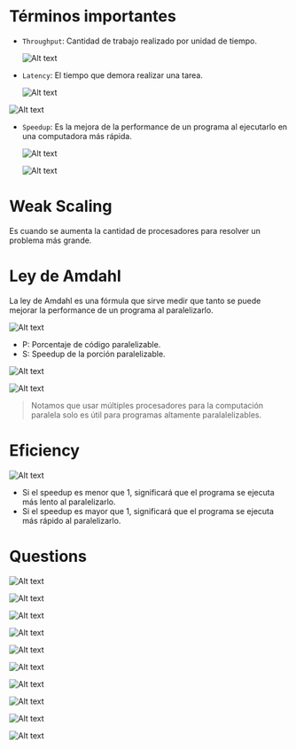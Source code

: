 # Términos importantes

- `Throughput`: Cantidad de trabajo realizado por unidad de tiempo.

    ![Alt text](./Images/image-35.png)

- `Latency`: El tiempo que demora realizar una tarea.

    ![Alt text](./Images/image-36.png)

![Alt text](./Images/image-37.png)

- `Speedup`: Es la mejora de la performance de un programa al ejecutarlo en una computadora más rápida.

    ![Alt text](./Images/image-38.png)

    ![Alt text](./Images/image-39.png)

# Weak Scaling

Es cuando se aumenta la cantidad de procesadores para resolver un problema más grande.

# Ley de Amdahl

La ley de Amdahl es una fórmula que sirve medir que tanto se puede mejorar la performance de un programa al paralelizarlo.

![Alt text](./Images/image-40.png)

- P: Porcentaje de código paralelizable.
- S: Speedup de la porción paralelizable.

![Alt text](./Images/image-41.png)

![Alt text](./Images/image-42.png)

> Notamos que usar múltiples procesadores para la computación paralela solo es útil para programas altamente paralalelizables.

# Eficiency

![Alt text](./Images/image-43.png)

- Si el speedup es menor que 1, significará que el programa se ejecuta más lento al paralelizarlo.
- Si el speedup es mayor que 1, significará que el programa se ejecuta más rápido al paralelizarlo.


# Questions

![Alt text](./Images/image-44.png)

![Alt text](./Images/image-45.png)

![Alt text](./Images/image-46.png)

![Alt text](./Images/image-47.png)

![Alt text](./Images/image-48.png)

![Alt text](./Images/image-49.png)

![Alt text](./Images/image-50.png)

![Alt text](./Images/image-51.png)

![Alt text](./Images/image-52.png)

![Alt text](./Images/image-53.png)


